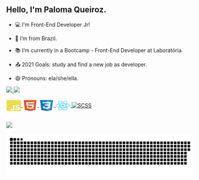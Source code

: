 ## Hello, I'm Paloma Queiroz.
- :computer: I'm Front-End Developer Jr!

- :house_with_garden: I’m from Brazil.

- :books: I’m currently in a Bootcamp - Front-End Developer at Laboratória.

- :outbox_tray: 2021 Goals: study and find a new job as developer.

- 😄 Pronouns: ela/she/ella.

<div>
  <a href="https://github.com/palomacqueiroz">
  <img height="150em" src="https://github-readme-stats.vercel.app/api?username=palomacqueiroz&show_icons=true&theme=dark&include_all_commits=true&count_private=true"/>
  <img height="150em" src="https://github-readme-stats.vercel.app/api/top-langs/?username=palomacqueiroz&layout=compact&langs_count=7&theme=dark"/>
</div>
<div style="display: inline_block"><br>
  <img align="center" alt="Js" height="30" width="40" src="https://raw.githubusercontent.com/devicons/devicon/master/icons/javascript/javascript-plain.svg">
  <img align="center" alt="HTML" height="30" width="40" src="https://raw.githubusercontent.com/devicons/devicon/master/icons/html5/html5-original.svg">
  <img align="center" alt="CSS" height="30" width="40" src="https://raw.githubusercontent.com/devicons/devicon/master/icons/css3/css3-original.svg">
  <img align="center" alt="React" height="30" width="40" src="https://raw.githubusercontent.com/devicons/devicon/master/icons/react/react-original.svg">
  <img align="center" alt="SCSS" height="30" width="50" src="https://img.shields.io/badge/Sass-CC6699?style=for-the-badge&logo=sass&logoColor=white">
</div>
  
  ##
  
<div>   
 <a href="https://www.linkedin.com/in/palomac-queiroz/" target="_blank"><img src="https://img.shields.io/badge/-LinkedIn-%230077B5?style=for-the-badge&logo=linkedin&logoColor=white" target="_blank"></a> 
 
  ![Snake animation](https://github.com/palomacqueiroz/palomacqueiroz/blob/output/github-contribution-grid-snake.svg)
 
</div>
